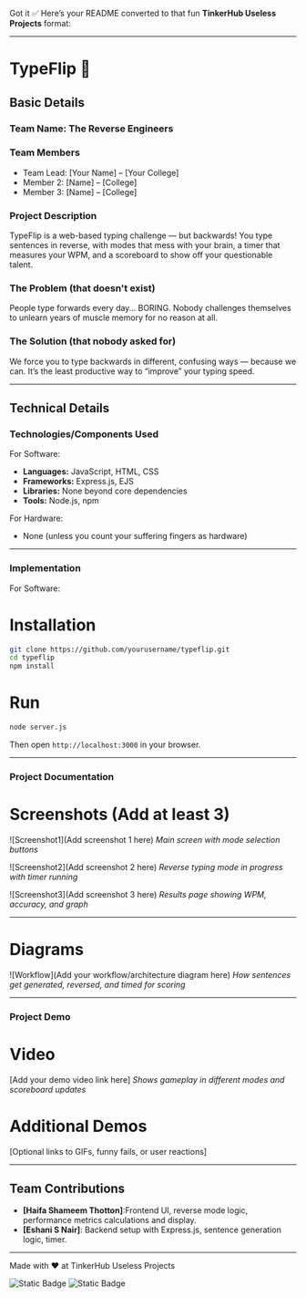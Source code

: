 Got it ✅
Here’s your README converted to that fun **TinkerHub Useless Projects** format:

---

# TypeFlip 🎯

## Basic Details

### Team Name: The Reverse Engineers

### Team Members

* Team Lead: \[Your Name] – \[Your College]
* Member 2: \[Name] – \[College]
* Member 3: \[Name] – \[College]

### Project Description

TypeFlip is a web-based typing challenge — but backwards!
You type sentences in reverse, with modes that mess with your brain, a timer that measures your WPM, and a scoreboard to show off your questionable talent.

### The Problem (that doesn't exist)

People type forwards every day… BORING. Nobody challenges themselves to unlearn years of muscle memory for no reason at all.

### The Solution (that nobody asked for)

We force you to type backwards in different, confusing ways — because we can. It’s the least productive way to “improve” your typing speed.

---

## Technical Details

### Technologies/Components Used

For Software:

* **Languages:** JavaScript, HTML, CSS
* **Frameworks:** Express.js, EJS
* **Libraries:** None beyond core dependencies
* **Tools:** Node.js, npm

For Hardware:

* None (unless you count your suffering fingers as hardware)

---

### Implementation

For Software:

# Installation

```bash
git clone https://github.com/yourusername/typeflip.git
cd typeflip
npm install
```

# Run

```bash
node server.js
```

Then open `http://localhost:3000` in your browser.

---

### Project Documentation

# Screenshots (Add at least 3)

!\[Screenshot1]\(Add screenshot 1 here)
*Main screen with mode selection buttons*

!\[Screenshot2]\(Add screenshot 2 here)
*Reverse typing mode in progress with timer running*

!\[Screenshot3]\(Add screenshot 3 here)
*Results page showing WPM, accuracy, and graph*

---

# Diagrams

!\[Workflow]\(Add your workflow/architecture diagram here)
*How sentences get generated, reversed, and timed for scoring*

---

### Project Demo

# Video

\[Add your demo video link here]
*Shows gameplay in different modes and scoreboard updates*

# Additional Demos

\[Optional links to GIFs, funny fails, or user reactions]

---

## Team Contributions

* **\[Haifa Shameem Thotton]**:Frontend UI, reverse mode logic, performance metrics calculations and display.
* **\[Eshani S Nair]**:   Backend setup with Express.js, sentence generation logic, timer.


---

Made with ❤️ at TinkerHub Useless Projects

![Static Badge](https://img.shields.io/badge/TinkerHub-24?color=%23000000\&link=https%3A%2F%2Fwww.tinkerhub.org%2F)
![Static Badge](https://img.shields.io/badge/UselessProjects--25-25?link=https%3A%2F%2Fwww.tinkerhub.org%2Fevents%2FQ2Q1TQKX6Q%2FUseless%2520Projects)


